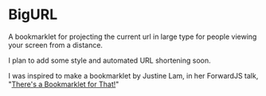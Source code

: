 # BigURL
A bookmarklet for projecting the current url in large type for people viewing your screen from a distance.

I plan to add some style and automated URL shortening soon.

I was inspired to make a bookmarklet by Justine Lam, in her ForwardJS talk, "[There's a Bookmarklet for That!](https://forwardcourses.com/lectures/189)"